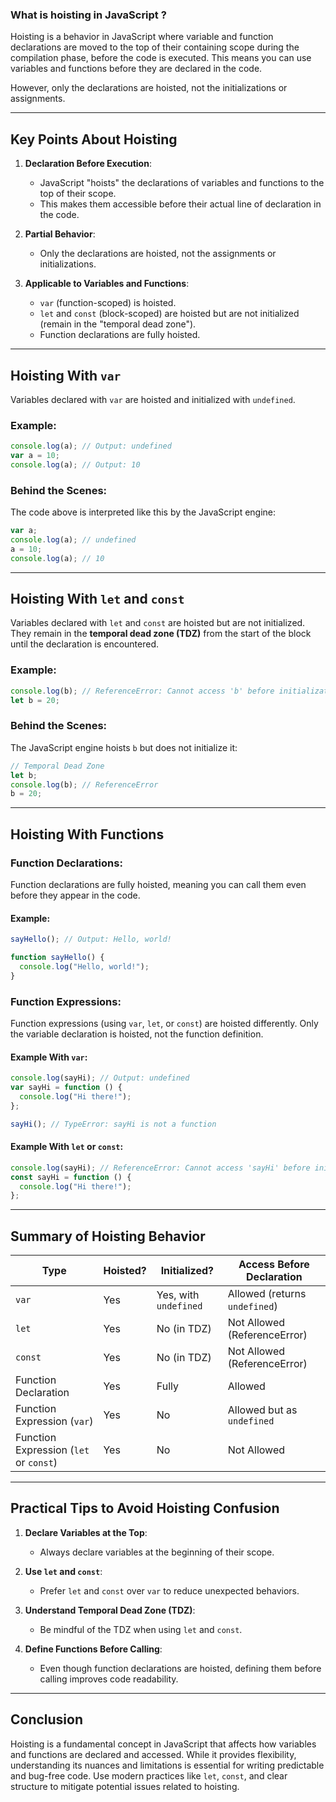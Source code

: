 ### **What is hoisting in JavaScript ?**

Hoisting is a behavior in JavaScript where variable and function declarations are moved to the top of their containing scope during the compilation phase, before the code is executed. This means you can use variables and functions before they are declared in the code.

However, only the declarations are hoisted, not the initializations or assignments.

---

## Key Points About Hoisting

1. **Declaration Before Execution**:

   - JavaScript "hoists" the declarations of variables and functions to the top of their scope.
   - This makes them accessible before their actual line of declaration in the code.

2. **Partial Behavior**:

   - Only the declarations are hoisted, not the assignments or initializations.

3. **Applicable to Variables and Functions**:
   - `var` (function-scoped) is hoisted.
   - `let` and `const` (block-scoped) are hoisted but are not initialized (remain in the "temporal dead zone").
   - Function declarations are fully hoisted.

---

## Hoisting With `var`

Variables declared with `var` are hoisted and initialized with `undefined`.

### Example:

```javascript
console.log(a); // Output: undefined
var a = 10;
console.log(a); // Output: 10
```

### Behind the Scenes:

The code above is interpreted like this by the JavaScript engine:

```javascript
var a;
console.log(a); // undefined
a = 10;
console.log(a); // 10
```

---

## Hoisting With `let` and `const`

Variables declared with `let` and `const` are hoisted but are not initialized. They remain in the **temporal dead zone (TDZ)** from the start of the block until the declaration is encountered.

### Example:

```javascript
console.log(b); // ReferenceError: Cannot access 'b' before initialization
let b = 20;
```

### Behind the Scenes:

The JavaScript engine hoists `b` but does not initialize it:

```javascript
// Temporal Dead Zone
let b;
console.log(b); // ReferenceError
b = 20;
```

---

## Hoisting With Functions

### Function Declarations:

Function declarations are fully hoisted, meaning you can call them even before they appear in the code.

#### Example:

```javascript
sayHello(); // Output: Hello, world!

function sayHello() {
  console.log("Hello, world!");
}
```

### Function Expressions:

Function expressions (using `var`, `let`, or `const`) are hoisted differently. Only the variable declaration is hoisted, not the function definition.

#### Example With `var`:

```javascript
console.log(sayHi); // Output: undefined
var sayHi = function () {
  console.log("Hi there!");
};

sayHi(); // TypeError: sayHi is not a function
```

#### Example With `let` or `const`:

```javascript
console.log(sayHi); // ReferenceError: Cannot access 'sayHi' before initialization
const sayHi = function () {
  console.log("Hi there!");
};
```

---

## Summary of Hoisting Behavior

| **Type**                               | **Hoisted?** | **Initialized?**      | **Access Before Declaration** |
| -------------------------------------- | ------------ | --------------------- | ----------------------------- |
| `var`                                  | Yes          | Yes, with `undefined` | Allowed (returns `undefined`) |
| `let`                                  | Yes          | No (in TDZ)           | Not Allowed (ReferenceError)  |
| `const`                                | Yes          | No (in TDZ)           | Not Allowed (ReferenceError)  |
| Function Declaration                   | Yes          | Fully                 | Allowed                       |
| Function Expression (`var`)            | Yes          | No                    | Allowed but as `undefined`    |
| Function Expression (`let` or `const`) | Yes          | No                    | Not Allowed                   |

---

## Practical Tips to Avoid Hoisting Confusion

1. **Declare Variables at the Top**:

   - Always declare variables at the beginning of their scope.

2. **Use `let` and `const`**:

   - Prefer `let` and `const` over `var` to reduce unexpected behaviors.

3. **Understand Temporal Dead Zone (TDZ)**:

   - Be mindful of the TDZ when using `let` and `const`.

4. **Define Functions Before Calling**:
   - Even though function declarations are hoisted, defining them before calling improves code readability.

---

## Conclusion

Hoisting is a fundamental concept in JavaScript that affects how variables and functions are declared and accessed. While it provides flexibility, understanding its nuances and limitations is essential for writing predictable and bug-free code. Use modern practices like `let`, `const`, and clear structure to mitigate potential issues related to hoisting.